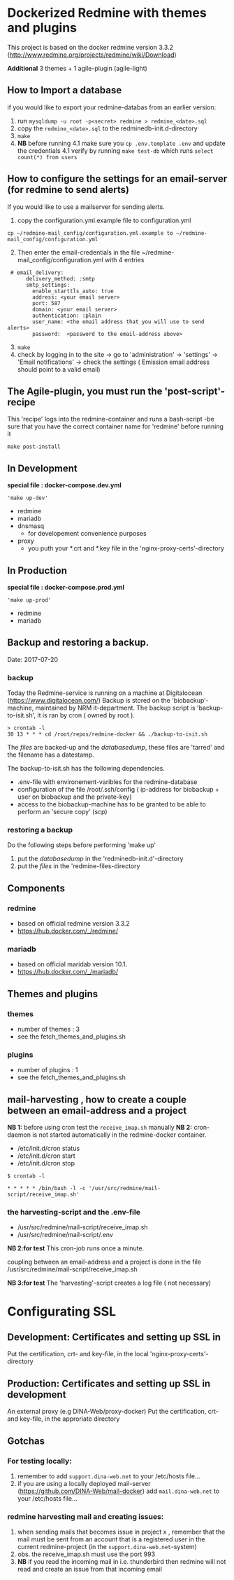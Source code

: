 # Dockerized Redmine with themes and plugins

<!-- [![AGPLv3 License](http://img.shields.io/badge/license-AGPLv3-blue.svg)](LICENSE) -->

This project is based on the docker redmine version 3.3.2 (http://www.redmine.org/projects/redmine/wiki/Download) <p>
**Additional** 3 themes + 1 agile-plugin (agile-light) <p>

##  How to Import a database
if you would like to export your redmine-databas from an earlier version:

1. run  ``` mysqldump -u root -p<secret> redmine > redmine_<date>.sql ```
2. copy the ``` redmine_<date>.sql ``` to the redminedb-init.d-directory
3. ``` make ```
4. **NB** before running 4.1 make sure you ```cp .env.template .env``` and update the credentials
4.1 verify by running ```make test-db``` which runs ```select count(*) from users```

## How to configure the settings for an email-server (for redmine to send alerts) 
If you would like to use a mailserver for sending alerts.<p>
1. copy the configuration.yml.example file to configuration.yml

```
cp ~/redmine-mail_config/configuration.yml.example to ~/redmine-mail_config/configuration.yml 
```
2. Then enter the email-credentials in the  file ~/redmine-mail_config/configuration.yml with 4 entries<p>
```
 # email_delivery:
      delivery_method: :smtp
      smtp_settings:
        enable_starttls_auto: true
        address: <your email server>
        port: 587
        domain: <your email server>
        authentication: :plain
        user_name: <the email address that you will use to send alerts>
        password:  <password to the email-address above>
```
3. ``` make ```
4. check by logging in to the site -> go to 'administration' -> 'settings' -> 'Email notifications' -> check the settings ( Emission email address should point to a valid email)
 
## The Agile-plugin, you must run the  'post-script'-recipe
This 'recipe' logs into the redmine-container and runs a bash-script -be sure that you have the correct container name for 'redmine' before running it
```
make post-install
```

## In Development

**special file : docker-compose.dev.yml** <p>
```
'make up-dev'
```

* redmine 
* mariadb 
* dnsmasq
    * for developement convenience purposes
* proxy
    * you puth your *.crt and *.key file in the 'nginx-proxy-certs'-directory

## In Production

**special file : docker-compose.prod.yml** <p>
```
'make up-prod'
```

* redmine 
* mariadb 

##  Backup and restoring a backup.
Date: 2017-07-20
### backup
Today the Redmine-service is running on a machine at Digitalocean (https://www.digitalocean.com/)
Backup is stored on the 'biobackup'-machine, maintained by NRM it-department.
The backup script is 'backup-to-isit.sh', it is ran by cron ( owned by root ).
```
> crontab -l
30 13 * * * cd /root/repos/redmine-docker && ./backup-to-isit.sh
```
The *files* are backed-up and the *databasedump*, these files are 'tarred' and the filename has a datestamp.

The backup-to-isit.sh has the following dependencies.

* .env-file with environement-varibles for the redmine-database
* configuration of the file /root/.ssh/config ( ip-address for biobackup + user on biobackup and the private-key)
* access to the biobackup-machine has to be granted to be able to perform an 'secure copy' (scp)




### restoring a backup
Do the following steps before performing 'make up'

1. put the *databasedump* in the  'redminedb-init.d'-directory
2. put the *files* in the 'redmine-files-directory

## Components

### redmine
* based on official redmine version 3.3.2
* https://hub.docker.com/_/redmine/

### mariadb
* based on official maridab  version 10.1.
* https://hub.docker.com/_/mariadb/



## Themes and plugins
### themes
* number of themes : 3
* see the fetch_themes_and_plugins.sh

### plugins
* number of plugins : 1
* see the fetch_themes_and_plugins.sh

## mail-harvesting , how to create a couple between an email-address and a project

**NB 1:** before using cron test the `receive_imap.sh` manually
**NB 2:** cron-daemon is not started automatically in the redmine-docker container.

* /etc/init.d/cron status
* /etc/init.d/cron start
* /etc/init.d/cron stop

`$ crontab -l` <p>
`* * * * * /bin/bash -l -c '/usr/src/redmine/mail-script/receive_imap.sh'`

### the harvesting-script and  the .env-file
* /usr/src/redmine/mail-script/receive_imap.sh
* /usr/src/redmine/mail-script/.env

**NB 2:for test** This cron-job runs once a minute.

coupling between an email-address and a project is done in the file /usr/src/redmine/mail-script/receive_imap.sh

**NB 3:for test** The 'harvesting'-script creates a log file ( not necessary)

# Configurating SSL

## Development: Certificates and setting up SSL in 
Put the certification, crt- and key-file,  in the local 'nginx-proxy-certs'-directory 

## Production: Certificates and setting up SSL in development
An external proxy (e.g DINA-Web/proxy-docker)
Put the certification, crt- and key-file,  in the approriate directory

## Gotchas

### For testing locally:
1. remember to add `support.dina-web.net` to your /etc/hosts file...
2. if you are using a locally deployed mail-server (https://github.com/DINA-Web/mail-docker) add `mail.dina-web.net` to your /etc/hosts file...

### redmine harvesting mail and creating issues:
1. when sending mails that becomes issue in project x , remember that the mail must be sent from an account that is a registered user in the current redmine-project (in the `support.dina-web.net`-system)
2. obs. the receive_imap.sh must use the port 993
3. **NB** if you read the incoming mail in i.e. thunderbird then redmine will not read and create an issue from that incoming email
